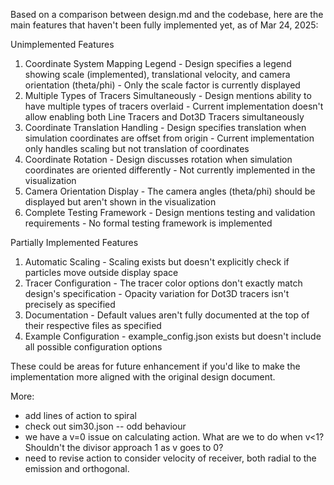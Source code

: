 Based on a comparison between design.md and the codebase, here are the main features that haven't been fully implemented yet, as of Mar 24, 2025:

  Unimplemented Features

  1. Coordinate System Mapping Legend
    - Design specifies a legend showing scale (implemented), translational velocity, and camera orientation (theta/phi)
    - Only the scale factor is currently displayed
  2. Multiple Types of Tracers Simultaneously
    - Design mentions ability to have multiple types of tracers overlaid
    - Current implementation doesn't allow enabling both Line Tracers and Dot3D Tracers simultaneously
  3. Coordinate Translation Handling
    - Design specifies translation when simulation coordinates are offset from origin
    - Current implementation only handles scaling but not translation of coordinates
  4. Coordinate Rotation
    - Design discusses rotation when simulation coordinates are oriented differently
    - Not currently implemented in the visualization
  5. Camera Orientation Display
    - The camera angles (theta/phi) should be displayed but aren't shown in the visualization
  6. Complete Testing Framework
    - Design mentions testing and validation requirements
    - No formal testing framework is implemented

  Partially Implemented Features

  1. Automatic Scaling
    - Scaling exists but doesn't explicitly check if particles move outside display space
  2. Tracer Configuration
    - The tracer color options don't exactly match design's specification
    - Opacity variation for Dot3D tracers isn't precisely as specified
  3. Documentation
    - Default values aren't fully documented at the top of their respective files as specified
  4. Example Configuration
    - example_config.json exists but doesn't include all possible configuration options

  These could be areas for future enhancement if you'd like to make the implementation more aligned with the original design
  document.


  More: 
  
  - add lines of action to spiral
  - check out sim30.json -- odd behaviour
  - we have a v=0 issue on calculating action. What are we to do when v<1? Shouldn't the divisor approach 1 as v goes to 0?
  - need to revise action to consider velocity of receiver, both radial to the emission and orthogonal.